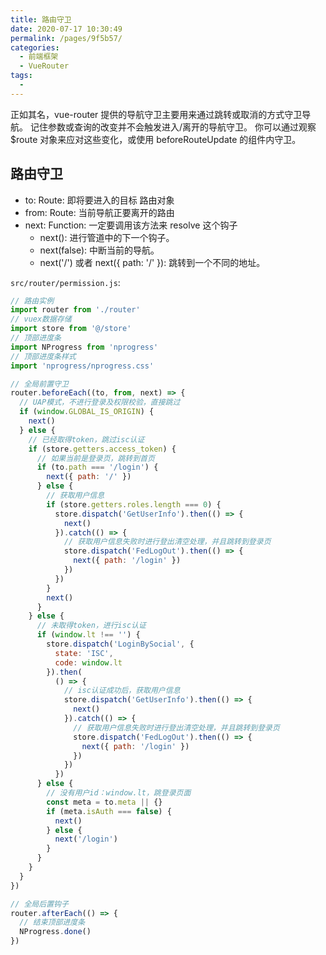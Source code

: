 ```yaml
---
title: 路由守卫
date: 2020-07-17 10:30:49
permalink: /pages/9f5b57/
categories: 
  - 前端框架
  - VueRouter
tags: 
  - 
---
```


正如其名，vue-router 提供的导航守卫主要用来通过跳转或取消的方式守卫导航。
记住参数或查询的改变并不会触发进入/离开的导航守卫。
你可以通过观察 $route 对象来应对这些变化，或使用 beforeRouteUpdate 的组件内守卫。

<!-- more -->

## 路由守卫

- to: Route: 即将要进入的目标 路由对象
- from: Route: 当前导航正要离开的路由
- next: Function: 一定要调用该方法来 resolve 这个钩子
  - next(): 进行管道中的下一个钩子。
  - next(false): 中断当前的导航。
  - next('/') 或者 next({ path: '/' }): 跳转到一个不同的地址。

`src/router/permission.js`:

```js
// 路由实例
import router from './router'
// vuex数据存储
import store from '@/store'
// 顶部进度条
import NProgress from 'nprogress'
// 顶部进度条样式
import 'nprogress/nprogress.css'

// 全局前置守卫
router.beforeEach((to, from, next) => {
  // UAP模式，不进行登录及权限校验，直接跳过
  if (window.GLOBAL_IS_ORIGIN) {
    next()
  } else {
    // 已经取得token，跳过isc认证
    if (store.getters.access_token) {
      // 如果当前是登录页，跳转到首页
      if (to.path === '/login') {
        next({ path: '/' })
      } else {
        // 获取用户信息
        if (store.getters.roles.length === 0) {
          store.dispatch('GetUserInfo').then(() => {
            next()
          }).catch(() => {
            // 获取用户信息失败时进行登出清空处理，并且跳转到登录页
            store.dispatch('FedLogOut').then(() => {
              next({ path: '/login' })
            })
          })
        }
        next()
      }
    } else {
      // 未取得token，进行isc认证
      if (window.lt !== '') {
        store.dispatch('LoginBySocial', {
          state: 'ISC',
          code: window.lt
        }).then(
          () => {
            // isc认证成功后，获取用户信息
            store.dispatch('GetUserInfo').then(() => {
              next()
            }).catch(() => {
              // 获取用户信息失败时进行登出清空处理，并且跳转到登录页
              store.dispatch('FedLogOut').then(() => {
                next({ path: '/login' })
              })
            })
          })
      } else {
        // 没有用户id：window.lt，跳登录页面
        const meta = to.meta || {}
        if (meta.isAuth === false) {
          next()
        } else {
          next('/login')
        }
      }
    }
  }
})

// 全局后置钩子
router.afterEach(() => {
  // 结束顶部进度条
  NProgress.done()
})

```